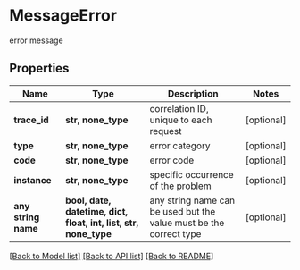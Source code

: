 # MessageError

error message

## Properties
Name | Type | Description | Notes
------------ | ------------- | ------------- | -------------
**trace_id** | **str, none_type** | correlation ID, unique to each request | [optional] 
**type** | **str, none_type** | error category | [optional] 
**code** | **str, none_type** | error code | [optional] 
**instance** | **str, none_type** | specific occurrence of the problem | [optional] 
**any string name** | **bool, date, datetime, dict, float, int, list, str, none_type** | any string name can be used but the value must be the correct type | [optional]

[[Back to Model list]](../README.md#documentation-for-models) [[Back to API list]](../README.md#documentation-for-api-endpoints) [[Back to README]](../README.md)


